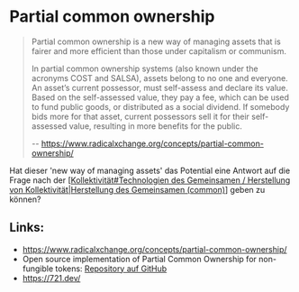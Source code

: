 # Partial common ownership

> Partial common ownership is a new way of managing assets that is fairer and more efficient than those under capitalism or communism.
> 
> In partial common ownership systems (also known under the acronyms COST and SALSA), assets belong to no one and everyone. An asset’s current possessor, must self-assess and declare its value. Based on the self-assessed value, they pay a fee, which can be used to fund public goods, or distributed as a social dividend. If somebody bids more for that asset, current possessors sell it for their self-assessed value, resulting in more benefits for the public.
>
> -- https://www.radicalxchange.org/concepts/partial-common-ownership/

Hat dieser 'new way of managing assets' das Potential eine Antwort auf die Frage nach der [[Kollektivität#Technologien des Gemeinsamen / Herstellung von Kollektivität|Herstellung des Gemeinsamen (common)]] geben zu können?

## Links:
* https://www.radicalxchange.org/concepts/partial-common-ownership/
* Open source implementation of Partial Common Ownership for non-fungible tokens: [Repository auf GitHub](https://github.com/721labs/partial-common-ownership)
* https://721.dev/

[Kollektivität#Technologien des Gemeinsamen / Herstellung von Kollektivität|Herstellung des Gemeinsamen (common)]: docs/Kollektivität.md "Herstellung des Gemeinsamen (common)"